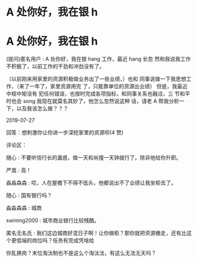 # A 处你好，我在银 h

# A 处你好，我在银 h

(提问)匿名用户 : A 处你好，我在银 hang 工作，最近 hang 长忽 然和我说我工作不积极了，以前工作的干劲和冲劲没有了。

（以前刚来用家里的资源积极做业务出了一些业绩，）也和 同事说做一下我思想工作，（来了一年了，家里资源用完 了，只能靠单位的资源出业绩） 但是，我最近中规中矩没有 犯任何错误，也按时完成各项指标，和同事关系也融洽，三 节和平时也会 song.我现在就莫名其妙了，他怎么忽然说这种 话，请老 A 帮我分析一下，以及我该怎么做？？？

2019-07-27

回答：想刺激你让你进一步深挖家里的资源呗(4 赞)

评论区：

随心 : 不要听信行长的蛊惑，做一天和尚撞一天钟就行了。除非他给你升职。

严嵩 : 高！

淼淼森森 : 哎，人在屋檐下不得不低头，他都说出不了业绩让我坐柜去了。

随心 : 国有银行吗？

淼淼森森 : 城商

swimng2000 : 城市商业银行比较残酷。

匿名无名氏 : 我们这边城商好混日子啊！让你做柜？那你就把资源撤走，还有比这个更低端的岗位吗？任务有完成凭啥给

你乱换岗？末位淘汰制也不是这么个淘汰法，有这么无法无天吗？